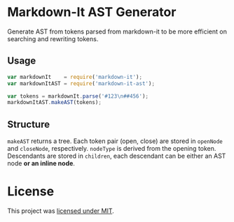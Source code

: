 # Markdown-It AST Generator

Generate AST from tokens parsed from markdown-it to be more efficient on searching and rewriting tokens.

## Usage

```js
var markdownIt    = require('markdown-it');
var markdownItAST = require('markdown-it-ast');

var tokens = markdownIt.parse('#123\n##456');
markdownItAST.makeAST(tokens);
```

## Structure
`makeAST` returns a tree. Each token pair (open, close) are stored in `openNode` and `closeNode`, respectively. `nodeType` is derived from the opening token. Descendants are stored in `children`, each descendant can be either an AST node **or an inline node**.

# License
This project was [licensed under MIT](https://github.com/andy0130tw/markdown-it-ast/LICENSE).
